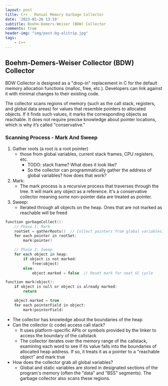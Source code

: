 ```yaml
---
layout: post
title: C++ - Manual Memory Garbage Collector
date: '2023-01-26 13:19'
subtitle: Boehm-Demers-Weiser (BDW) Collector
comments: true
header-img: "img/post-bg-alitrip.jpg"
tags:
    - C++
---
```


## Boehm-Demers-Weiser Collector (BDW) Collector

BDW Collector is designed as a "drop-in" replacement in C for the default memory allocation functions (malloc, free, etc.). Developers can link against it with minimal changes to their existing code.

The collector scans regions of memory (such as the call stack, registers, and global data areas) for values that resemble pointers to allocated objects. If it finds such values, it marks the corresponding objects as reachable. It does not require precise knowledge about pointer locations, which is why it’s called "conservative."

### Scanning Process - Mark And Sweep

1. Gather roots (a root is a root pointer)
    - those from global variables, current stack frames, CPU registers, etc.
        - TODO: stack frame? What does it look like?
        - So the collector can programmatically gather the address of global variables? how does that work? 
2. Mark: 
    - The mark process is a recursive process that traverses through the tree. It will mark any object as a reference. It's a conservative collector meaning some non-pointer data are treated as pointer. 
3. Sweep:
    - Iterated through all objects on the heap. Ones that are not marked as reachable will be freed 

```c
function garbageCollect():
    // Phase 1: Mark
    rootSet = gatherRoots()  // Collect pointers from global variables, stacks, registers, etc.
    for each pointer in rootSet:
        mark(pointer)

    // Phase 2: Sweep
    for each object in heap:
        if object is not marked:
            free(object)
        else:
            object.marked = false  // Reset mark for next GC cycle

function mark(object):
    if object is null or object is already marked:
        return

    object.marked = true
    for each pointerField in object:
        mark(pointerField)
```
- The collector has knowledge about the boundaries of the heap
- Can the collector (c code) access call stack? 
    - It uses platform-specific APIs or symbols provided by the linker to access the boundary of the callstack
    - The collector iterates over the memory range of the callstack, examining each word to see if its value falls into the boundaries of allocated heap address. If so, it treats it as a pointer to a "reachable object" and mark true
- How does the collector grab all global variables?
    - Global and static variables are stored in designated sections of the program's memory (often the "data" and "BSS" segments). The garbage collector also scans these regions.